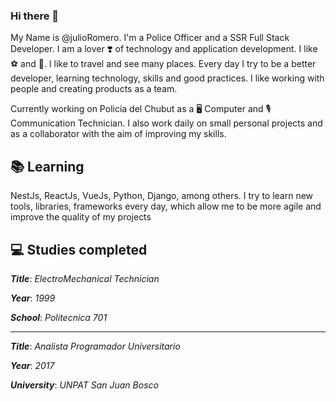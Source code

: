 ### Hi there 👋

My Name is @julioRomero.
I'm a Police Officer and a SSR Full Stack Developer. I am a lover ❣️ of technology and application development. I like ⚽ and 🎸. I like to travel and see many places.
Every day I try to be a better developer, learning technology, skills and good practices. I like working with people and creating products as a team.

Currently working on Policia del Chubut as a 🖥️ Computer and 🎙️ Communication Technician. I also work daily on small personal projects and as a collaborator with the aim of improving my skills.

## 📚 Learning 

  NestJs, ReactJs, VueJs, Python, Django, among others.
  I try to learn new tools, libraries, frameworks every day, which allow me to be more agile and improve the quality of my projects

## 💻 Studies completed

  ***Title***: *ElectroMechanical Technician*
  
  ***Year***: *1999*
  
  ***School***: *Politecnica 701*
  
  <hr>
  
  ***Title***: *Analista Programador Universitario*
  
  ***Year***: *2017*
  
  ***University***: *UNPAT San Juan Bosco*



